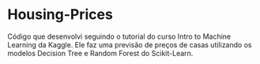 # Housing-Prices
Código que desenvolvi seguindo o tutorial do curso Intro to Machine Learning da Kaggle. 
Ele faz uma previsão de preços de casas utilizando os modelos Decision Tree e Random Forest do Scikit-Learn.
